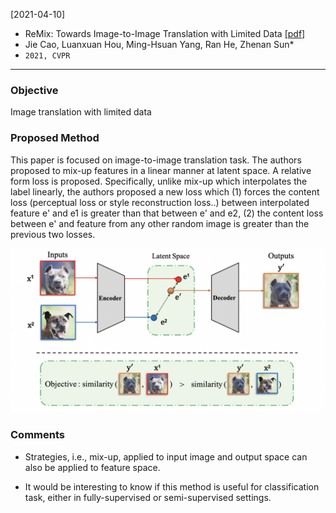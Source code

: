 [2021-04-10]
- ReMix: Towards Image-to-Image Translation with Limited Data [[pdf]](https://arxiv.org/pdf/2103.16835.pdf) 
- Jie Cao, Luanxuan Hou, Ming-Hsuan Yang, Ran He, Zhenan Sun*
- `2021, CVPR`

****

### Objective
Image translation with limited data

### Proposed Method
This paper is focused on image-to-image translation task. The authors proposed to mix-up features in a linear manner at latent space. A relative form loss is proposed. Specifically, unlike mix-up which interpolates the label linearly, the authors proposed a new loss which (1) forces the content loss (perceptual loss or style reconstruction loss..) between interpolated feature e' and e1 is greater than that between e' and e2, (2) the content loss between e' and feature from any other random image is greater than the previous two losses.

![Alt text](https://github.com/han-liu/Papers/blob/master/figures/ReMix%20Towards%20Image-to-Image%20Translation%20with%20Limited%20Data.png?raw=true)


### Comments
- Strategies, i.e., mix-up, applied to input image and output space can also be applied to feature space. 

- It would be interesting to know if this method is useful for classification task, either in fully-supervised or semi-supervised settings.